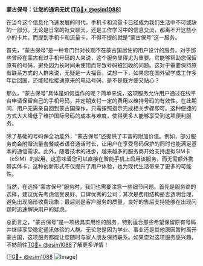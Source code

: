 **蒙古保号：让您的通讯无忧 [[TG💪+ @esim1088](https://t.me/s/esim1088)]**

在当今这个信息化飞速发展的时代，手机卡和流量卡已经成为我们生活中不可或缺的一部分。无论是日常的社交聊天，还是工作学习中的信息交流，都离不开这些小小的卡片。而提到手机卡和流量卡，不得不提的就是“蒙古保号”这一服务。

首先，“蒙古保号”是一种专门针对长期不在蒙古国居住的用户设计的服务。对于那些曾经在蒙古有过手机号码的人来说，这个服务显得尤为重要。它能够帮助您保留原有的号码，避免因为长时间未使用而导致号码被回收的问题。这对于需要保持原有联系方式的人群来说，无疑是一大福音。试想一下，如果您在国外留学或工作多年后回国，还能轻松接通原来的电话号码，是不是既方便又贴心？

那么，“蒙古保号”具体是如何运作的呢？简单来说，这项服务允许用户通过在线平台申请保留自己的手机号码，并定期支付一定的费用以维持号码的有效性。在此期间，用户无需亲自回到蒙古国操作，只需按照指示完成相关步骤即可。这种便捷的方式大大降低了维护国际号码的成本与难度，使得更多人能够享受到这项便利服务。

除了基础的号码保全功能外，“蒙古保号”还提供了丰富的附加价值。例如，部分服务商会附赠流量套餐或者语音通话时长，让用户在享受号码保护的同时也能满足基本的通信需求。此外，随着技术的进步，越来越多的服务商开始支持虚拟SIM卡（eSIM）的应用，这意味着您可以直接在智能手机上启用该服务，而无需额外携带实体卡。这种创新形式不仅提升了用户体验，也为现代生活带来了更多的可能性。

当然，在选择“蒙古保号”服务时，我们也需要注意一些细节问题。首先是服务商的选择，建议优先考虑信誉良好、口碑优秀的公司；其次是费用结构是否透明合理，避免出现隐形收费现象；最后则是客户服务的质量，良好的售后支持能够在出现问题时迅速解决用户的疑虑。

总而言之，“蒙古保号”是一项极具实用性的服务，特别适合那些希望保留原有号码并继续享受稳定通讯体验的人群。无论您是因为学业、事业还是其他原因暂时离开蒙古国，这项服务都能让您随时与家人朋友保持联系。如果您对这项服务感兴趣，不妨前往[TG💪+ @esim1088](https://t.me/s/esim1088)了解更多详情！

[[TG💪+ @esim1088](https://t.me/s/esim1088) ![Image](https://i.postimg.cc/4NQfJmqS/Snipaste-2025-05-13-00-14-12.png)]